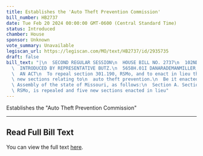 ```yaml
---
title: Establishes the 'Auto Theft Prevention Commission'
bill_number: HB2737
date: Tue Feb 20 2024 00:00:00 GMT-0600 (Central Standard Time)
status: Introduced
chamber: House
sponsor: Unknown
vote_summary: Unavailable
legiscan_url: https://legiscan.com/MO/text/HB2737/id/2935735
draft: false
bill_text: "|\n  SECOND REGULAR SESSION\n  HOUSE BILL NO. 2737\n  102ND GENERAL ASSEMBLY\n\
  \  INTRODUCED BY REPRESENTATIVE BUTZ.\n  5658H.01I DANARADEMANMILLER,ChiefClerk\n\
  \  AN ACT\n  To repeal section 301.190, RSMo, and to enact in lieu thereof five\
  \ new sections relating to\n  auto theft prevention.\n  Be it enacted by the General\
  \ Assembly of the state of Missouri, as follows:\n  Section A. Section 301.190,\
  \ RSMo, is repealed and five new sections enacted in lieu"
---
```

Establishes the "Auto Theft Prevention Commission"

---

## Read Full Bill Text

You can view the full text [here](https://legiscan.com/MO/text/HB2737/id/2935735).
